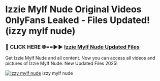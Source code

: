 # Izzie Mylf Nude Original Videos 0nlyFans Leaked - Files Updated! (izzy mylf nude)

<h3>🔴 CLICK HERE 🌐==►► <a href="https://tinyurl.com/2p9ay9w9" rel="nofollow">Izzie Mylf Nude Updated Files</a></h3>

Get Izzie Mylf Nude and all content. Now you can access all videos and pictures of Izzie Mylf Nude. New Updated Files 2025!

[![izzy mylf nude](https://i.imgur.com/KQgVmj3.gif)](https://tinyurl.com/2p9ay9w9)
izzy mylf nude